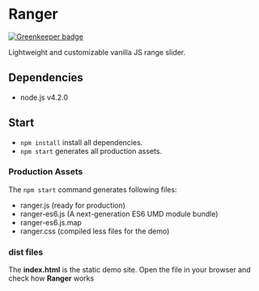 # Ranger

[![Greenkeeper badge](https://badges.greenkeeper.io/sinnerschrader/ranger.svg)](https://greenkeeper.io/)

Lightweight and customizable vanilla JS range slider.

## Dependencies
* node.js v4.2.0

## Start
* `npm install` install all dependencies.
* `npm start` generates all production assets.

### Production Assets
The `npm start` command generates following files:
* ranger.js (ready for production)
* ranger-es6.js (A next-generation ES6 UMD module bundle)
* ranger-es6.js.map
* ranger.css (compiled less files for the demo)

### dist files
The **index.html** is the static demo site. Open the file in your browser and check how **Ranger** works

